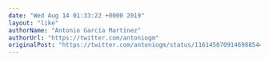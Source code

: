 ```yaml
---
date: "Wed Aug 14 01:33:22 +0000 2019"
layout: "like"
authorName: "Antonio García Martínez"
authorUrl: "https://twitter.com/antoniogm"
originalPost: "https://twitter.com/antoniogm/status/1161450709146988544"
---
```


